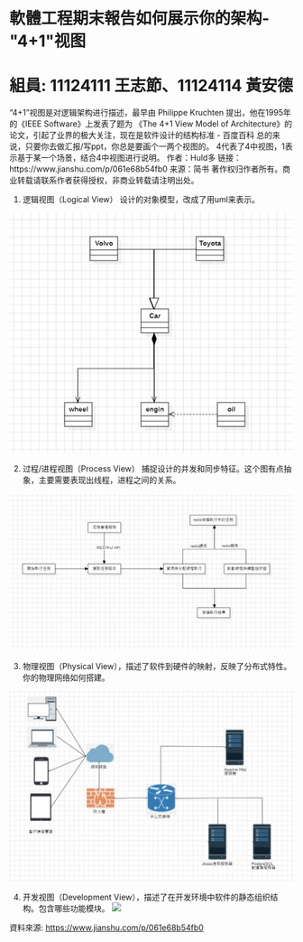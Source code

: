 # 軟體工程期末報告如何展示你的架构-"4+1"视图
<h1>
    組員:  11124111 王志節、11124114 黃安德
</h1>
“4+1”视图是对逻辑架构进行描述，最早由 Philippe Kruchten 提出，他在1995年的《IEEE Software》上发表了题为
《The 4+1 View Model of Architecture》的论文，引起了业界的极大关注，现在是软件设计的结构标准 - 百度百科
总的来说，只要你去做汇报/写ppt，你总是要画个一两个视图的。
4代表了4中视图，1表示基于某一个场景，结合4中视图进行说明。
作者：Huld多
链接：https://www.jianshu.com/p/061e68b54fb0
来源：简书
著作权归作者所有。商业转载请联系作者获得授权，非商业转载请注明出处。


1. 逻辑视图（Logical View）
  设计的对象模型，改成了用uml来表示。


![](流程視圖.jpg)

2. 过程/进程视图（Process View）
  捕捉设计的并发和同步特征。这个图有点抽象，主要需要表现出线程，进程之间的关系。

![](過程視圖.jpg)

3. 物理视图（Physical View），描述了软件到硬件的映射，反映了分布式特性。你的物理网络如何搭建。

![](物理視圖.jpg)


4. 开发视图（Development View），描述了在开发环境中软件的静态组织结构。包含哪些功能模块。
![](b.jpg)

資料來源:  https://www.jianshu.com/p/061e68b54fb0
